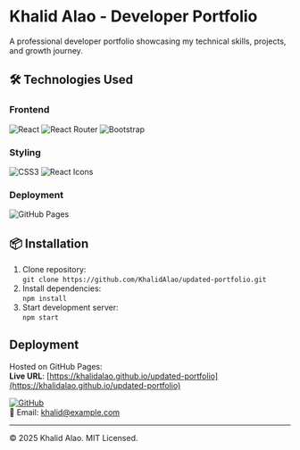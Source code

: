 # Khalid Alao - Developer Portfolio 

A professional developer portfolio showcasing my technical skills, projects, and growth journey. 

## 🛠️ Technologies Used  
### Frontend  
![React](https://img.shields.io/badge/-React-61DAFB?logo=react&logoColor=white)
![React Router](https://img.shields.io/badge/-React_Router-CA4245?logo=react-router&logoColor=white)
![Bootstrap](https://img.shields.io/badge/-Bootstrap-7952B3?logo=bootstrap&logoColor=white)

### Styling  
![CSS3](https://img.shields.io/badge/-CSS3-1572B6?logo=css3&logoColor=white)
![React Icons](https://img.shields.io/badge/-React_Icons-FF4154?logo=react&logoColor=white)

### Deployment  
![GitHub Pages](https://img.shields.io/badge/-GitHub_Pages-222222?logo=github&logoColor=white)

## 📦 Installation  
1. Clone repository:  
`git clone https://github.com/KhalidAlao/updated-portfolio.git`  
2. Install dependencies:  
`npm install`  
3. Start development server:  
`npm start`

##  Deployment  
Hosted on GitHub Pages:  
**Live URL**: [https://khalidalao.github.io/updated-portfolio](https://khalidalao.github.io/updated-portfolio)


[![GitHub](https://img.shields.io/badge/GitHub-100000?style=for-the-badge&logo=github&logoColor=white)](https://github.com/KhalidAlao)  
📧 Email: [khalid@example.com](mailto:khalidalao30@gmail.com)  



---

© 2025 Khalid Alao. MIT Licensed.  
